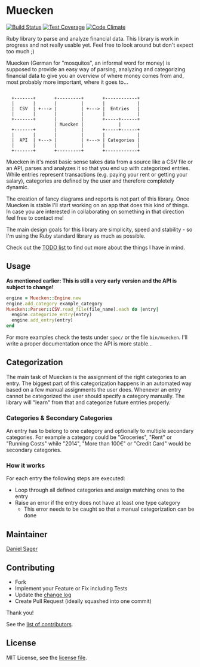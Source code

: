 # Muecken

[![Build Status](https://travis-ci.org/dsager/muecken.svg?branch=master)](https://travis-ci.org/dsager/muecken)
[![Test Coverage](https://codeclimate.com/github/dsager/muecken/badges/coverage.svg)](https://codeclimate.com/github/dsager/muecken)
[![Code Climate](https://codeclimate.com/github/dsager/muecken/badges/gpa.svg)](https://codeclimate.com/github/dsager/muecken)

Ruby library to parse and analyze financial data. This library is work in
progress and not really usable yet. Feel free to look around but don't expect
too much ;)

Muecken (German for "mosquitos", an informal word for money) is supposed to
provide an easy way of parsing, analyzing and categorizing financial data to
give you an overview of where money comes from and, most probably more
important, where it goes to...

```                                                       

  +-------+       +---------+       +------------+   
  |       |       |         |       |            |   
  |  CSV  | +---> |         | +---> |  Entries   |   
  |       |       |         |       |            |   
  +-------+       |         |       +-----+------+   
                  | Muecken |             |          
  +-------+       |         |       +-----+------+   
  |       |       |         |       |            |   
  |  API  | +---> |         | +---> | Categories |   
  |       |       |         |       |            |   
  +-------+       +---------+       +------------+   

```

Muecken in it's most basic sense takes data from a source like a CSV file or an
API, parses and analyzes it so that you end up with categorized entries. While
entries represent transactions (e.g. paying your rent or getting your salary),
categories are defined by the user and therefore completely dynamic.

The creation of fancy diagrams and reports is not part of this library. Once
Muecken is stable I'll start working on an app that does this kind of things. In
case you are interested in collaborating on something in that direction feel
free to contact me!

The main design goals for this library are simplicity, speed and stability - so
I'm using the Ruby standard library as much as possible.

Check out the [TODO list](TODO.md) to find out more about the things I have in
mind.

## Usage

**As mentioned earlier: This is still a very early version and the API is
subject to change!**

```ruby
engine = Muecken::Engine.new
engine.add_category example_category
Muecken::Parser::CSV.read_file(file_name).each do |entry|
  engine.categorize_entry(entry)
  engine.add_entry(entry)
end
```

For more examples check the tests under `spec/` or the file `bin/muecken`. I'll
write a proper documentation once the API is more stable...

## Categorization

The main task of Muecken is the assignment of the right categories to an entry.
The biggest part of this categorization happens in an automated way based on a
few manual assignments the user does. Whenever an entry cannot be categorized
the user should specify a category manually. The library will "learn" from that
and categorize future entries properly.

### Categories & Secondary Categories

An entry has to belong to one category and optionally to multiple secondary
categories. For example a category could be "Groceries", "Rent" or "Running
Costs" while "2014", "More than 100€" or "Credit Card" would be secondary
categories.

### How it works

For each entry the following steps are executed:

- Loop through all defined categories and assign matching ones to the entry
- Raise an error if the entry does not have at least one type category
  - This error needs to be caught so that a manual categorization can be done

## Maintainer

[Daniel Sager](https://github.com/dsager)

## Contributing

- Fork
- Implement your Feature or Fix including Tests
- Update the [change log](CHANGELOG.md)
- Create Pull Request (ideally squashed into one commit)

Thank you!

See the [list of contributors](https://github.com/dsager/muecken/contributors).

## License

MIT License, see the [license file](LICENSE).

